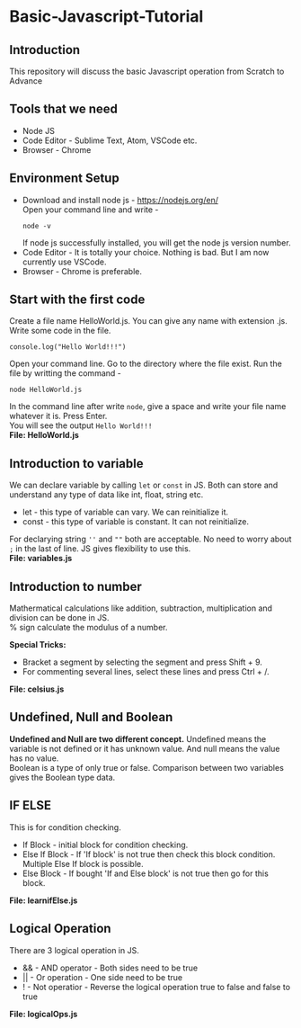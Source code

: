 # Basic-Javascript-Tutorial
## Introduction
This repository will discuss the basic Javascript operation from Scratch to Advance
## Tools that we need
- Node JS
- Code Editor - Sublime Text, Atom, VSCode etc.
- Browser - Chrome
## Environment Setup
- Download and install node js - https://nodejs.org/en/<br>
    Open your command line and write -
    ```
    node -v
    ```
    If node js successfully installed, you will get the node js version number.
- Code Editor - It is totally your choice. Nothing is bad. But I am now currently use VSCode.
- Browser - Chrome is preferable.
## Start with the first code
Create a file name HelloWorld.js. You can give any name with extension .js.
Write some code in the file.
```
console.log("Hello World!!!")
```
Open your command line. Go to the directory where the file exist. Run the file by writting the command - 
```
node HelloWorld.js
```
In the command line after write `node`, give a space and write your file name whatever it is. Press Enter. 
<br>You will see the output `Hello World!!!`
<br><b>File: HelloWorld.js</b>
## Introduction to variable
We can declare variable by calling `let` or `const` in JS. Both can store and understand any type of data like int, float, string etc.
- let - this type of variable can vary. We can reinitialize it.
- const - this type of variable is constant. It can not reinitialize.
<p>For declarying string <code>''</code> and <code>""</code> both are acceptable.
No need to worry about <code>;</code> in the last of line. JS gives flexibility to use this.<br>
<b>File: variables.js</b></p>

## Introduction to number
Mathermatical calculations like addition, subtraction, multiplication and division can be done in JS.<br>
% sign calculate the modulus of a number.<br>

<b>Special Tricks:</b>
- Bracket a segment by selecting the segment and press Shift + 9.
- For commenting several lines, select these lines and press Ctrl + /.<br>

<b>File: celsius.js</b>
## Undefined, Null and Boolean
<b>Undefined and Null are two different concept.</b> Undefined means the variable is not defined or it has unknown value. And null means the value has no value.<br>
Boolean is a type of only true or false. Comparison between two variables gives the Boolean type data.
## IF ELSE 
This is for condition checking.
- If Block - initial block for condition checking. 
- Else If Block - If 'If block' is not true then check this block condition. Multiple Else If block is possible.
- Else Block - If bought 'If and Else block' is not true then go for this block.

<b>File: learnifElse.js</b>
## Logical Operation
There are 3 logical operation in JS.
- && - AND operator - Both sides need to be true
- || - Or operation - One side need to be true
- ! - Not operatior - Reverse the logical operation true to false and false to true

<b>File: logicalOps.js</b>